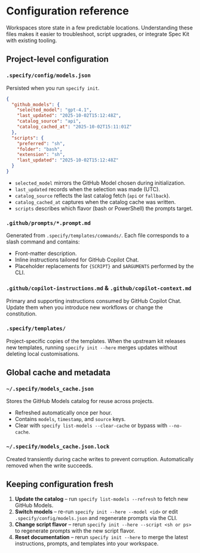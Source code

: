 # Configuration reference

Workspaces store state in a few predictable locations. Understanding these files makes it easier to troubleshoot, script upgrades, or integrate Spec Kit with existing tooling.

## Project-level configuration

### `.specify/config/models.json`

Persisted when you run `specify init`.

```json
{
  "github_models": {
    "selected_model": "gpt-4.1",
    "last_updated": "2025-10-02T15:12:48Z",
    "catalog_source": "api",
    "catalog_cached_at": "2025-10-02T15:11:01Z"
  },
  "scripts": {
    "preferred": "sh",
    "folder": "bash",
    "extension": "sh",
    "last_updated": "2025-10-02T15:12:48Z"
  }
}
```

- `selected_model` mirrors the GitHub Model chosen during initialization.
- `last_updated` records when the selection was made (UTC).
- `catalog_source` reflects the last catalog fetch (`api` or `fallback`).
- `catalog_cached_at` captures when the catalog cache was written.
- `scripts` describes which flavor (bash or PowerShell) the prompts target.

### `.github/prompts/*.prompt.md`

Generated from `.specify/templates/commands/`. Each file corresponds to a slash command and contains:

- Front-matter description.
- Inline instructions tailored for GitHub Copilot Chat.
- Placeholder replacements for `{SCRIPT}` and `$ARGUMENTS` performed by the CLI.

### `.github/copilot-instructions.md` & `.github/copilot-context.md`

Primary and supporting instructions consumed by GitHub Copilot Chat. Update them when you introduce new workflows or change the constitution.

### `.specify/templates/`

Project-specific copies of the templates. When the upstream kit releases new templates, running `specify init --here` merges updates without deleting local customisations.

## Global cache and metadata

### `~/.specify/models_cache.json`

Stores the GitHub Models catalog for reuse across projects.

- Refreshed automatically once per hour.
- Contains `models`, `timestamp`, and `source` keys.
- Clear with `specify list-models --clear-cache` or bypass with `--no-cache`.

### `~/.specify/models_cache.json.lock`

Created transiently during cache writes to prevent corruption. Automatically removed when the write succeeds.

## Keeping configuration fresh

1. **Update the catalog** – run `specify list-models --refresh` to fetch new GitHub Models.
2. **Switch models** – re-run `specify init --here --model <id>` or edit `.specify/config/models.json` and regenerate prompts via the CLI.
3. **Change script flavor** – rerun `specify init --here --script <sh or ps>` to regenerate prompts with the new script flavor.
4. **Reset documentation** – rerun `specify init --here` to merge the latest instructions, prompts, and templates into your workspace.
